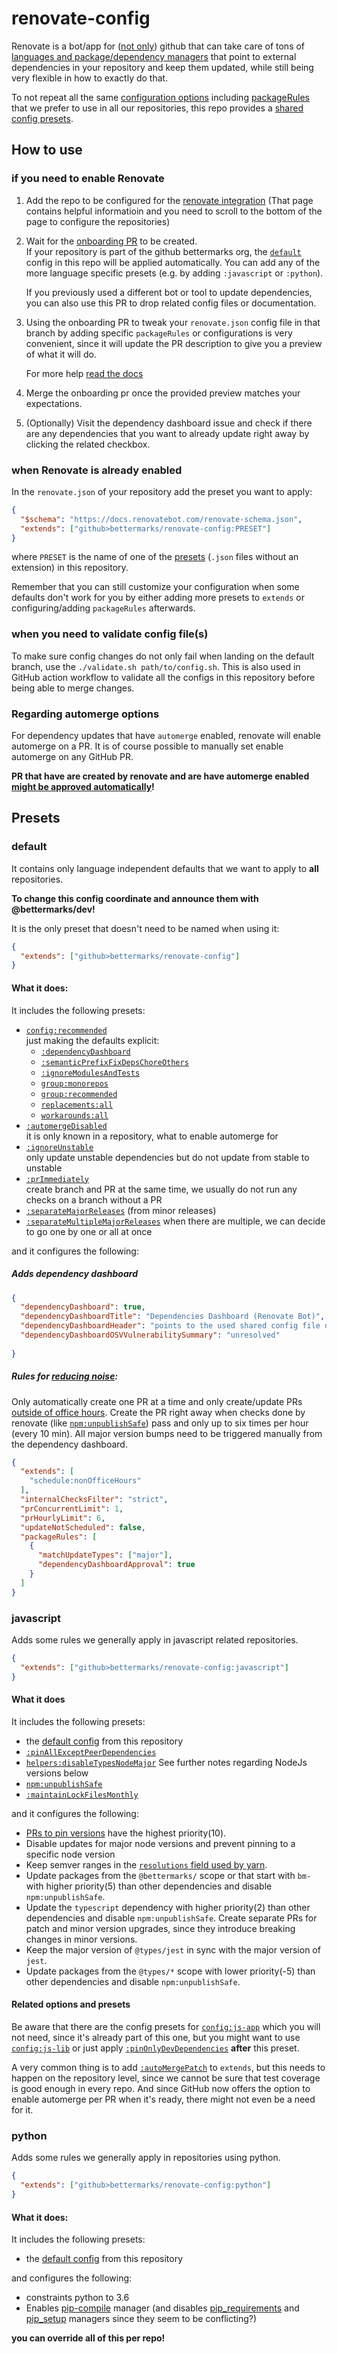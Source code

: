 # renovate-config

Renovate is a bot/app for ([not only](https://docs.renovatebot.com/modules/platform/)) github that can take care of tons of [languages and package/dependency managers](https://docs.renovatebot.com/modules/manager/#supported-managers) that point to external dependencies in your repository and keep them updated, while still being very flexible in how to exactly do that.

To not repeat all the same [configuration options](https://docs.renovatebot.com/configuration-options/) including [packageRules](https://docs.renovatebot.com/configuration-options/#packagerules) that we prefer to use in all our repositories, this repo provides a [shared config presets](https://docs.renovatebot.com/config-presets/).

## How to use

### if you need to enable Renovate
1. Add the repo to be configured for the [renovate integration](https://github.com/organizations/bettermarks/settings/installations/314209) (That page contains helpful informatioin and you need to scroll to the bottom of the page to configure the repositories)

2. Wait for the [onboarding PR](https://docs.renovatebot.com/configure-renovate/) to be created.  
   If your repository is part of the github bettermarks org, the [`default`](#default) config in this repo will be applied automatically. You can add any of the more language specific presets (e.g. by adding `:javascript` or `:python`). 

   If you previously used a different bot or tool to update dependencies, you can also use this PR to drop related config files or documentation.

3. Using the onboarding PR to tweak your `renovate.json` config file in that branch by adding specific `packageRules` or configurations is very convenient, since it will update the PR description to give you a preview of what it will do.
       
   For more help [read the docs](https://docs.renovatebot.com/getting-started/installing-onboarding/)
   
4. Merge the onboarding pr once the provided preview matches your expectations.

5. (Optionally) Visit the dependency dashboard issue and check if there are any dependencies that you want to already update right away by clicking the related checkbox.

### when Renovate is already enabled

In the `renovate.json` of your repository add the preset you want to apply:
```json
{
  "$schema": "https://docs.renovatebot.com/renovate-schema.json",
  "extends": ["github>bettermarks/renovate-config:PRESET"]
}
```
where `PRESET` is the name of one of the [presets](#presets) (`.json` files without an extension) in this repository.

Remember that you can still customize your configuration when some defaults don't work for you by either adding more presets to `extends` or configuring/adding `packageRules` afterwards.

### when you need to validate config file(s)

To make sure config changes do not only fail when landing on the default branch, use the `./validate.sh path/to/config.sh`. 
This is also used in GitHub action workflow to validate all the configs in this repository before being able to merge changes.

### Regarding automerge options

For dependency updates that have `automerge` enabled, renovate will enable automerge on a PR.
It is of course possible to manually set enable automerge on any GitHub PR.

**PR that have are created by renovate and are have automerge enabled [might be approved automatically](https://github.com/bettermarks/approve-dependency-pr#readme)!**

## Presets

### default
It contains only language independent defaults that we want to apply to **all** repositories.

**To change this config coordinate and announce them with @bettermarks/dev!**

It is the only preset that doesn't need to be named when using it:

```json
{
  "extends": ["github>bettermarks/renovate-config"]
}
```
#### What it does:

It includes the following presets:
- [`config:recommended`](https://docs.renovatebot.com/presets-config/#configrecommended)  
  just making the defaults explicit:
  - [`:dependencyDashboard`](https://docs.renovatebot.com/key-concepts/dashboard/) 
  - [`:semanticPrefixFixDepsChoreOthers`](https://docs.renovatebot.com/presets-default/#semanticprefixfixdepschoreothers)
  - [`:ignoreModulesAndTests`](https://docs.renovatebot.com/presets-default/#ignoremodulesandtests)
  - [`group:monorepos`](https://docs.renovatebot.com/presets-group/#groupmonorepos)
  - [`group:recommended`](https://docs.renovatebot.com/presets-group/#grouprecommended)
  - [`replacements:all`](https://docs.renovatebot.com/presets-replacements/#replacementsall)
  - [`workarounds:all`](https://docs.renovatebot.com/presets-workarounds/#workaroundsall)
- [`:automergeDisabled`](https://docs.renovatebot.com/presets-default/#automergedisabled)  
  it is only known in a repository, what to enable automerge for
- [`:ignoreUnstable`](https://docs.renovatebot.com/presets-default/#ignoreunstable)  
  only update unstable dependencies but do not update from stable to unstable
- [`:prImmediately`](https://docs.renovatebot.com/presets-default/#primmediately)  
  create branch and PR at the same time, we usually do not run any checks on a branch without a PR
- [`:separateMajorReleases`](https://docs.renovatebot.com/presets-default/#separatemajorreleases) (from minor releases)
- [`:separateMultipleMajorReleases`](https://docs.renovatebot.com/presets-default/#separatemultiplemajorreleases)
  when there are multiple, we can decide to go one by one or all at once
  
and it configures the following:
##### Adds dependency dashboard
```json
{
  "dependencyDashboard": true,
  "dependencyDashboardTitle": "Dependencies Dashboard (Renovate Bot)",
  "dependencyDashboardHeader": "points to the used shared config file documentation",
  "dependencyDashboardOSVVulnerabilitySummary": "unresolved"
  
}
```

##### Rules for [reducing noise](https://docs.renovatebot.com/noise-reduction/):

Only automatically create one PR at a time and only create/update PRs [outside of office hours](https://docs.renovatebot.com/presets-schedule/#schedulenonofficehours). 
Create the PR right away when checks done by renovate (like [`npm:unpublishSafe`](https://docs.renovatebot.com/presets-npm/#npmunpublishsafe)) pass 
and only up to six times per hour (every 10 min).
All major version bumps need to be triggered manually from the dependency dashboard.

```json
{
  "extends": [
    "schedule:nonOfficeHours"
  ],
  "internalChecksFilter": "strict",
  "prConcurrentLimit": 1,
  "prHourlyLimit": 6,
  "updateNotScheduled": false, 
  "packageRules": [
    {
      "matchUpdateTypes": ["major"],
      "dependencyDashboardApproval": true
    }
  ]
}
```

### javascript

Adds some rules we generally apply in javascript related repositories.  
```json
{
  "extends": ["github>bettermarks/renovate-config:javascript"]
}
```

#### What it does

It includes the following presets:

- the [default config](#default) from this repository
- [`:pinAllExceptPeerDependencies`](https://docs.renovatebot.com/presets-default/#pinallexceptpeerdependencies)
- [`helpers:disableTypesNodeMajor`](https://docs.renovatebot.com/presets-helpers/#helpersdisabletypesnodemajor)
  See further notes regarding NodeJs versions below
- [`npm:unpublishSafe`](https://docs.renovatebot.com/presets-npm/#npmunpublishsafe)
- [`:maintainLockFilesMonthly`](https://docs.renovatebot.com/presets-default/#maintainlockfilesmonthly)

and it configures the following:

- [PRs to pin versions](https://docs.renovatebot.com/dependency-pinning/) have the highest priority(10).
- Disable updates for major node versions and prevent pinning to a specific node version 
- Keep semver ranges in the [`resolutions` field used by yarn](https://classic.yarnpkg.com/lang/en/docs/selective-version-resolutions/).
- Update packages from the `@bettermarks/` scope or that start with `bm-` with higher priority(5) than other dependencies and disable `npm:unpublishSafe`.
- Update the `typescript` dependency with higher priority(2) than other dependencies and disable `npm:unpublishSafe`. Create separate PRs for patch and minor version upgrades, since they introduce breaking changes in minor versions.
- Keep the major version of `@types/jest` in sync with the major version of `jest`.
- Update packages from the `@types/*` scope with lower priority(-5) than other dependencies and disable `npm:unpublishSafe`.

#### Related options and presets

Be aware that there are the config presets for [`config:js-app`](https://docs.renovatebot.com/presets-config/#configjs-app) which you will not need, since it's already part of this one, but you might want to use [`config:js-lib`](https://docs.renovatebot.com/presets-config/#configjs-lib) or just apply [`:pinOnlyDevDependencies`](https://docs.renovatebot.com/presets-default/#pinonlydevdependencies) **after** this preset.

A very common thing is to add [`:autoMergePatch`](https://docs.renovatebot.com/presets-default/#automergepatch) to `extends`, but this needs to happen on the repository level, since we cannot be sure that test coverage is good enough in every repo. And since GitHub now offers the option to enable automerge per PR when it's ready, there might not even be a need for it.


### python

Adds some rules we generally apply in repositories using python.
```json
{
  "extends": ["github>bettermarks/renovate-config:python"]
}
```
#### What it does:

It includes the following presets:

- the [default config](#default) from this repository


and configures the following:

- constraints python to 3.6
- Enables [pip-compile](https://docs.renovatebot.com/modules/manager/pip-compile/) manager (and disables [pip_requirements](https://docs.renovatebot.com/modules/manager/pip_requirements/) and [pip_setup](https://docs.renovatebot.com/modules/manager/pip_setup/) managers since they seem to be conflicting?)

**you can override all of this per repo!**
